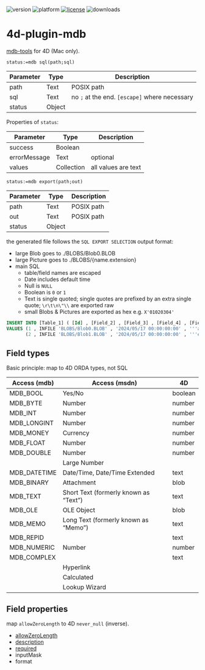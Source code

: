 ![version](https://img.shields.io/badge/version-20%2B-E23089)
![platform](https://img.shields.io/static/v1?label=platform&message=mac-intel%20|%20mac-arm&color=blue)
[![license](https://img.shields.io/github/license/miyako/4d-plugin-mdb)](LICENSE)
![downloads](https://img.shields.io/github/downloads/miyako/4d-plugin-mdb/total)

# 4d-plugin-mdb
[mdb-tools](https://mdbtools.github.io) for 4D (Mac only).

```4d
status:=mdb sql(path;sql)
```

Parameter|Type|Description
------------|------------|----
path|Text|POSIX path
sql|Text|no `;` at the end. `[escape]` where necessary
status|Object|

Properties of ``status``:

Parameter|Type|Description
------------|------------|----
success|Boolean|
errorMessage|Text|optional
values|Collection|all values are text

```4d
status:=mdb export(path;out)
```

Parameter|Type|Description
------------|------------|----
path|Text|POSIX path
out|Text|POSIX path
status|Object|

the generated file follows the `SQL EXPORT SELECTION` output format:

* large Blob goes to ./BLOBS/Blob0.BLOB
* large Picture goes to ./BLOBS/{name.extension}
* main SQL
  * table/field names are escaped
  * Date includes default time
  * Null is `NULL`
  * Boolean is `0` or `1`
  * Text is single quoted; single quotes are prefixed by an extra single quote; `\r\t\n\"\\` are exported raw
  * small Blobs & Pictures are exported as hex e.g. `X'01020304'`

```sql
INSERT INTO [Table_1] ( [Id] , [Field_2] , [Field_3] , [Field_4] , [Field_5] )
VALUES (1 , INFILE 'BLOBS/Blob0.BLOB' , '2024/05/17 00:00:00:00' , '''abcd', INFILE 'BLOBS/Pic0.tif'),
       (2 , INFILE 'BLOBS/Blob1.BLOB' , '2024/05/17 00:00:00:00' , '''efgh', X'54435034080000000000');
```



## Field types

Basic principle: map to 4D ORDA types, not SQL

|Access (mdb)|Access (msdn)|4D|
|-|-|-|
|MDB_BOOL|Yes/No|boolean|
|MDB_BYTE|Number|number|
|MDB_INT|Number|number|
|MDB_LONGINT|Number|number|
|MDB_MONEY|Currency|number|
|MDB_FLOAT|Number|number|
|MDB_DOUBLE|Number|number|
||Large Number||
|MDB_DATETIME|Date/Time, Date/Time Extended|text|
|MDB_BINARY|Attachment|blob|
|MDB_TEXT|Short Text (formerly known as “Text”)|text|
|MDB_OLE|OLE Object|blob|
|MDB_MEMO|Long Text (formerly known as “Memo”)|text|
|MDB_REPID||text|
|MDB_NUMERIC|Number|number|
|MDB_COMPLEX||text|
||Hyperlink||
||Calculated||
||Lookup Wizard||

## Field properties

map `allowZeroLength` to 4D `never_null` (inverse).

* [allowZeroLength](https://learn.microsoft.com/en-us/office/vba/access/concepts/miscellaneous/allowzerolength-property)
* [description](https://learn.microsoft.com/en-us/office/vba/access/concepts/miscellaneous/description-property-access)
* [required](https://learn.microsoft.com/en-us/office/vba/access/concepts/miscellaneous/required-property-access)
* inputMask
* format
